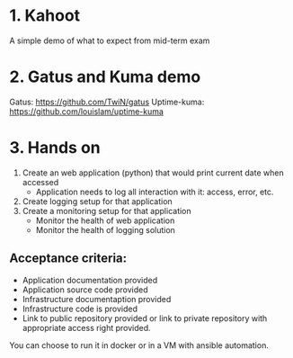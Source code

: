 # 1. Kahoot
A simple demo of what to expect from mid-term exam
# 2. Gatus and Kuma demo
Gatus: https://github.com/TwiN/gatus
Uptime-kuma: https://github.com/louislam/uptime-kuma
# 3. Hands on 
1. Create an web application (python) that would print current date when accessed
    * Application needs to log all interaction with it: access, error, etc.
2. Create logging setup for that application 
3. Create a monitoring setup for that application 
    * Monitor the health of web application 
    * Monitor the health of logging solution 
  
## Acceptance criteria:
* Application documentation provided
* Application source code provided
* Infrastructure documentaption provided 
* Infrastructure code is provided 
* Link to public repository provided or link to private repository with appropriate access right provided.
  
You can choose to run it in docker or in a VM with ansible automation.  
